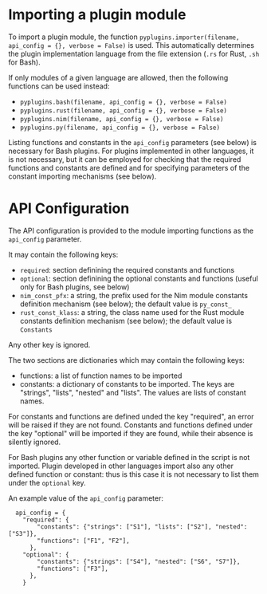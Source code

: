 # Importing a plugin module

To import a plugin module, the function
``pyplugins.importer(filename, api_config = {}, verbose = False)`` is used.
This automatically determines the plugin implementation language from the
file extension (``.rs`` for Rust, ``.sh`` for Bash).

If only modules of a given language are allowed, then the following functions
can be used instead:
- ``pyplugins.bash(filename, api_config = {}, verbose = False)``
- ``pyplugins.rust(filename, api_config = {}, verbose = False)``
- ``pyplugins.nim(filename, api_config = {}, verbose = False)``
- ``pyplugins.py(filename, api_config = {}, verbose = False)``

Listing functions and constants in the ``api_config`` parameters (see below)
is necessary for Bash plugins. For plugins implemented in other languages,
it is not necessary, but it can be employed for checking that the required
functions and constants are defined and for specifying parameters of the
constant importing mechanisms (see below).

# API Configuration

The API configuration is provided to the module importing functions
as the ``api_config`` parameter.

It may contain the following keys:
  - ``required``: section definining the required constants and functions
  - ``optional``: section definining the optional constants and functions
    (useful only for Bash plugins, see below)
  - ``nim_const_pfx``: a string, the prefix used for
    the Nim module constants definition mechanism (see below); the default
    value is ``py_const_``
  - ``rust_const_klass``: a string, the class name used for
    the Rust module constants definition mechanism (see below); the default
    value is ``Constants``

Any other key is ignored.

The two sections are dictionaries which may contain the following keys:
  - functions: a list of function names to be imported
  - constants: a dictionary of constants to be imported.
    The keys are "strings", "lists", "nested" and "lists".
    The values are lists of constant names.

For constants and functions are defined unded the key "required", an error
will be raised if they are not found. Constants and functions defined
under the key "optional" will be imported if they are found, while their
absence is silently ignored.

For Bash plugins any other function or variable defined in the script is
not imported. Plugin developed in other languages import also any
other defined function or constant: thus is this case it is not necessary
to list them under the ``optional`` key.

An example value of the ``api_config`` parameter:
```
  api_config = {
    "required": {
        "constants": {"strings": ["S1"], "lists": ["S2"], "nested": ["S3"]},
        "functions": ["F1", "F2"],
      },
    "optional": {
        "constants": {"strings": ["S4"], "nested": ["S6", "S7"]},
        "functions": ["F3"],
      },
    }
```

